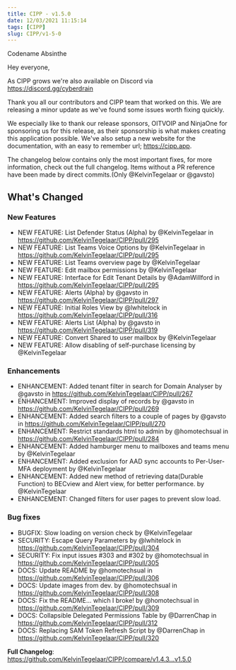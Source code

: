 ```yaml
---
title: CIPP - v1.5.0
date: 12/03/2021 11:15:14
tags: [CIPP]
slug: CIPP/v1-5-0
---
```


<p className='version-subtitle'>Codename Absinthe</p>

<!--truncate-->

Hey everyone,

As CIPP grows we're also available on Discord via https://discord.gg/cyberdrain

Thank you all our contributors and CIPP team that worked on this. We are releasing a minor update as we've found some issues worth fixing quickly.

We especially like to thank our release sponsors, OITVOIP and NinjaOne for sponsoring us for this release, as their sponsorship is what makes creating this application possible. We've also setup a new website for the documentation, with an easy to remember url; https://cipp.app.

The changelog below contains only the most important fixes, for more information, check out the full changelog. Items without a PR reference have been made by direct commits.(Only @KelvinTegelaar or @gavsto)


## What's Changed

### New Features
* NEW FEATURE: List Defender Status (Alpha) by @KelvinTegelaar  in https://github.com/KelvinTegelaar/CIPP/pull/295
* NEW FEATURE: List Teams Voice Options by @KelvinTegelaar in https://github.com/KelvinTegelaar/CIPP/pull/295
* NEW FEATURE: List Teams overview page by @KelvinTegelaar 
* NEW FEATURE: Edit mailbox permissions by @KelvinTegelaar 
* NEW FEATURE: Interface for Edit Tenant Details by @AdamWillford in https://github.com/KelvinTegelaar/CIPP/pull/295
* NEW FEATURE: Alerts (Alpha) by @gavsto in https://github.com/KelvinTegelaar/CIPP/pull/297
* NEW FEATURE: Initial Roles View by @lwhitelock in https://github.com/KelvinTegelaar/CIPP/pull/316
* NEW FEATURE: Alerts List (Alpha) by @gavsto in https://github.com/KelvinTegelaar/CIPP/pull/319
* NEW FEATURE: Convert Shared to user mailbox by @KelvinTegelaar
* NEW FEATURE: Allow disabling of self-purchase licensing by @KelvinTegelaar 

### Enhancements

* ENHANCEMENT: Added tenant filter in search for Domain Analyser by @gavsto in https://github.com/KelvinTegelaar/CIPP/pull/267
* ENHANCEMENT: Improved display of records by @gavsto in https://github.com/KelvinTegelaar/CIPP/pull/269
* ENHANCEMENT: Added search filters to a couple of pages by @gavsto in https://github.com/KelvinTegelaar/CIPP/pull/270
* ENHANCEMENT: Restrict standards html to admin by @homotechsual in https://github.com/KelvinTegelaar/CIPP/pull/284
* ENHANCEMENT: Added hamburger menu to mailboxes and teams menu by @KelvinTegelaar 
* ENHANCEMENT: Added exclusion for AAD sync accounts to Per-User-MFA deployment by @KelvinTegelaar 
* ENHANCEMENT: Added new method of retrieving data(Durable Function) to BECview and Alert view, for better performance. by @KelvinTegelaar 
* ENHANCEMENT: Changed filters for user pages to prevent slow load.

### Bug fixes

* BUGFIX: Slow loading on version check by @KelvinTegelaar 
* SECURITY: Escape Query Parameters by @lwhitelock in https://github.com/KelvinTegelaar/CIPP/pull/304
* SECURITY: Fix input issues #303 and #302 by @homotechsual in https://github.com/KelvinTegelaar/CIPP/pull/305
* DOCS: Update README by @homotechsual in https://github.com/KelvinTegelaar/CIPP/pull/306
* DOCS: Update images from dev. by @homotechsual in https://github.com/KelvinTegelaar/CIPP/pull/308
* DOCS: Fix the README... which I broke! by @homotechsual in https://github.com/KelvinTegelaar/CIPP/pull/309
* DOCS: Collapsible Delegated Permissions Table by @DarrenChap in https://github.com/KelvinTegelaar/CIPP/pull/312
* DOCS: Replacing SAM Token Refresh Script by @DarrenChap in https://github.com/KelvinTegelaar/CIPP/pull/320


**Full Changelog**: https://github.com/KelvinTegelaar/CIPP/compare/v1.4.3...v1.5.0
